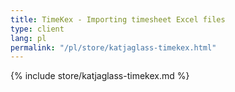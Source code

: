 ```yaml
---
title: TimeKex - Importing timesheet Excel files
type: client
lang: pl
permalink: "/pl/store/katjaglass-timekex.html"
---
```


{% include store/katjaglass-timekex.md %}

